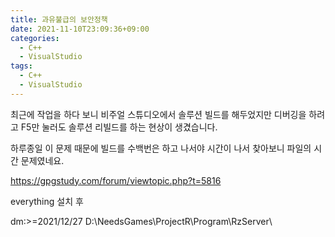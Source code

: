 ```yaml
---
title: 과유불급의 보안정책
date: 2021-11-10T23:09:36+09:00
categories:
  - C++
  - VisualStudio
tags:
  - C++
  - VisualStudio
---
```


최근에 작업을 하다 보니 비주얼 스튜디오에서 솔루션 빌드를 해두었지만 디버깅을 하려고 F5만 눌러도 솔루션 리빌드를 하는 현상이 생겼습니다.

하루종일 이 문제 때문에 빌드를 수백번은 하고 나서야 시간이 나서 찾아보니 파일의 시간 문제였네요.

https://gpgstudy.com/forum/viewtopic.php?t=5816

everything 설치 후

dm:>=2021/12/27 D:\NeedsGames\ProjectR\Program\RzServer\

